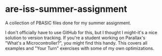 # are-iss-summer-assignment
A collection of PBASIC files done for my summer assignment.

I don't officially have to use GitHub for this, but I thought I might-it's a nice solution to version tracking.
If you're a student working on Parallax's "What's a Microcontroller?", you might find this handy.
This covers all examples and "Your Turn" exercises with some of my own optimizations.
